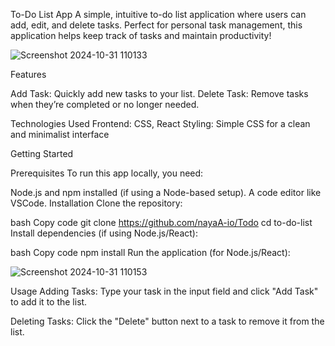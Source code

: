 To-Do List App
A simple, intuitive to-do list application where users can add, edit, and delete tasks. Perfect for personal task management, this application helps keep track of tasks and maintain productivity!

![Screenshot 2024-10-31 110133](https://github.com/user-attachments/assets/df7f095f-1aab-4a52-b808-075f9c942f11)

Features

Add Task: Quickly add new tasks to your list.
Delete Task: Remove tasks when they’re completed or no longer needed.

Technologies Used
Frontend: CSS, React
Styling: Simple CSS for a clean and minimalist interface


Getting Started

Prerequisites
To run this app locally, you need:

Node.js and npm installed (if using a Node-based setup).
A code editor like VSCode.
Installation
Clone the repository:

bash
Copy code
git clone https://github.com/nayaA-io/Todo
cd to-do-list
Install dependencies (if using Node.js/React):

bash
Copy code
npm install
Run the application (for Node.js/React):

![Screenshot 2024-10-31 110153](https://github.com/user-attachments/assets/1b764119-6396-4f45-be20-aa5b25fe4d3c)


Usage
Adding Tasks:
Type your task in the input field and click "Add Task" to add it to the list.


Deleting Tasks:
Click the "Delete" button next to a task to remove it from the list.
